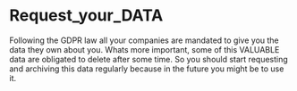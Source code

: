# Request_your_DATA
Following the GDPR law all your companies are mandated to give you the data they own about you. Whats more important, some of this VALUABLE data are obligated to delete after some time. So you should start requesting and archiving this data regularly because in the future you might be to use it.
